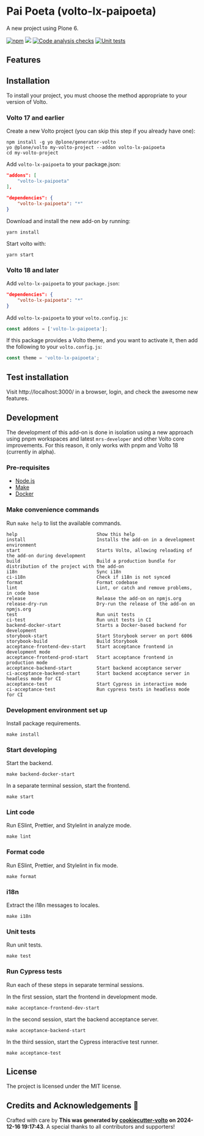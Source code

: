 # Pai Poeta (volto-lx-paipoeta)

A new project using Plone 6.

[![npm](https://img.shields.io/npm/v/volto-lx-paipoeta)](https://www.npmjs.com/package/volto-lx-paipoeta)
[![](https://img.shields.io/badge/-Storybook-ff4785?logo=Storybook&logoColor=white&style=flat-square)](https://luxcas.github.io/volto-lx-paipoeta/)
[![Code analysis checks](https://github.com/luxcas/volto-lx-paipoeta/actions/workflows/code.yml/badge.svg)](https://github.com/luxcas/volto-lx-paipoeta/actions/workflows/code.yml)
[![Unit tests](https://github.com/luxcas/volto-lx-paipoeta/actions/workflows/unit.yml/badge.svg)](https://github.com/luxcas/volto-lx-paipoeta/actions/workflows/unit.yml)

## Features

<!-- List your awesome features here -->

## Installation

To install your project, you must choose the method appropriate to your version of Volto.


### Volto 17 and earlier

Create a new Volto project (you can skip this step if you already have one):

```
npm install -g yo @plone/generator-volto
yo @plone/volto my-volto-project --addon volto-lx-paipoeta
cd my-volto-project
```

Add `volto-lx-paipoeta` to your package.json:

```JSON
"addons": [
    "volto-lx-paipoeta"
],

"dependencies": {
    "volto-lx-paipoeta": "*"
}
```

Download and install the new add-on by running:

```
yarn install
```

Start volto with:

```
yarn start
```

### Volto 18 and later

Add `volto-lx-paipoeta` to your `package.json`:

```json
"dependencies": {
    "volto-lx-paipoeta": "*"
}
```

Add `volto-lx-paipoeta` to your `volto.config.js`:

```javascript
const addons = ['volto-lx-paipoeta'];
```

If this package provides a Volto theme, and you want to activate it, then add the following to your `volto.config.js`:

```javascript
const theme = 'volto-lx-paipoeta';
```

## Test installation

Visit http://localhost:3000/ in a browser, login, and check the awesome new features.


## Development

The development of this add-on is done in isolation using a new approach using pnpm workspaces and latest `mrs-developer` and other Volto core improvements.
For this reason, it only works with pnpm and Volto 18 (currently in alpha).


### Pre-requisites

-   [Node.js](https://6.docs.plone.org/install/create-project.html#node-js)
-   [Make](https://6.docs.plone.org/install/create-project.html#make)
-   [Docker](https://6.docs.plone.org/install/create-project.html#docker)


### Make convenience commands

Run `make help` to list the available commands.

```text
help                             Show this help
install                          Installs the add-on in a development environment
start                            Starts Volto, allowing reloading of the add-on during development
build                            Build a production bundle for distribution of the project with the add-on
i18n                             Sync i18n
ci-i18n                          Check if i18n is not synced
format                           Format codebase
lint                             Lint, or catch and remove problems, in code base
release                          Release the add-on on npmjs.org
release-dry-run                  Dry-run the release of the add-on on npmjs.org
test                             Run unit tests
ci-test                          Run unit tests in CI
backend-docker-start             Starts a Docker-based backend for development
storybook-start                  Start Storybook server on port 6006
storybook-build                  Build Storybook
acceptance-frontend-dev-start    Start acceptance frontend in development mode
acceptance-frontend-prod-start   Start acceptance frontend in production mode
acceptance-backend-start         Start backend acceptance server
ci-acceptance-backend-start      Start backend acceptance server in headless mode for CI
acceptance-test                  Start Cypress in interactive mode
ci-acceptance-test               Run cypress tests in headless mode for CI
```

### Development environment set up

Install package requirements.

```shell
make install
```

### Start developing

Start the backend.

```shell
make backend-docker-start
```

In a separate terminal session, start the frontend.

```shell
make start
```

### Lint code

Run ESlint, Prettier, and Stylelint in analyze mode.

```shell
make lint
```

### Format code

Run ESlint, Prettier, and Stylelint in fix mode.

```shell
make format
```

### i18n

Extract the i18n messages to locales.

```shell
make i18n
```

### Unit tests

Run unit tests.

```shell
make test
```

### Run Cypress tests

Run each of these steps in separate terminal sessions.

In the first session, start the frontend in development mode.

```shell
make acceptance-frontend-dev-start
```

In the second session, start the backend acceptance server.

```shell
make acceptance-backend-start
```

In the third session, start the Cypress interactive test runner.

```shell
make acceptance-test
```

## License

The project is licensed under the MIT license.

## Credits and Acknowledgements 🙏

Crafted with care by **This was generated by [cookiecutter-volto](https://github.com/plone/cookiecutter-volto/frontend_addon) on 2024-12-16 19:17:43**. A special thanks to all contributors and supporters!
